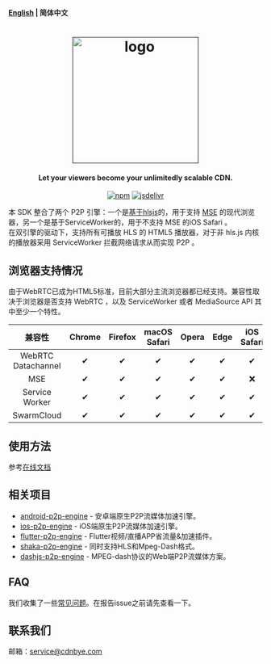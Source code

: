 **[English](README.md) | 简体中文**

<h1 align="center"><a href="" target="_blank" rel="noopener noreferrer"><img width="250" src="https://www.swarmcloud.net/img/logo.png" alt="logo"></a></h1>
<h4 align="center">Let your viewers become your unlimitedly scalable CDN.</h4>
<p align="center">
  <a href="https://www.npmjs.com/package/swarmcloud-hls"><img src="https://img.shields.io/npm/v/swarmcloud-hls.svg?style=flat" alt="npm"></a>
  <a href="https://www.jsdelivr.com/package/npm/swarmcloud-hls"><img src="https://data.jsdelivr.com/v1/package/npm/swarmcloud-hls/badge" alt="jsdelivr"></a>
</p>

本 SDK 整合了两个 P2P 引擎：一个是[基于hlsjs](https://swarmcloud.net/cn/web/introduction.html)的，用于支持 [MSE]() 的现代浏览器，另一个是基于ServiceWorker的，用于不支持 MSE 的iOS Safari 。
<br>
在双引擎的驱动下，支持所有可播放 HLS 的 HTML5 播放器，对于非 hls.js 内核的播放器采用 ServiceWorker 拦截网络请求从而实现 P2P 。

## 浏览器支持情况
由于WebRTC已成为HTML5标准，目前大部分主流浏览器都已经支持。兼容性取决于浏览器是否支持 WebRTC ，以及 ServiceWorker 或者 MediaSource API 其中至少一个特性。

 兼容性|Chrome | Firefox | macOS Safari| Opera | Edge | iOS Safari | IE |
:-: | :-: | :-: | :-: | :-: | :-:| :-:| :-:
 WebRTC Datachannel | ✔ | ✔  | ✔  |  ✔ | ✔ | ✔  |  ❌ |
 MSE                | ✔  | ✔  | ✔  | ✔ | ✔ | ❌ |  ❌ |
 Service Worker     | ✔ | ✔  | ✔  | ✔  | ✔ | ✔  |  ❌ |
 SwarmCloud         | ✔ | ✔  | ✔  |  ✔ | ✔ |  ✔ |  ❌ |

## 使用方法
参考[在线文档](https://swarmcloud.net/cn/web-hls/usage.html)

## 相关项目
- [android-p2p-engine](https://gitee.com/cdnbye/android-p2p-engine) - 安卓端原生P2P流媒体加速引擎。
- [ios-p2p-engine](https://gitee.com/cdnbye/ios-p2p-engine) - iOS端原生P2P流媒体加速引擎。
- [flutter-p2p-engine](https://gitee.com/cdnbye/flutter-p2p-engine) - Flutter视频/直播APP省流量&加速插件。
- [shaka-p2p-engine](https://github.com/cdnbye/shaka-p2p-engine) - 同时支持HLS和Mpeg-Dash格式。
- [dashjs-p2p-engine](https://github.com/cdnbye/dashjs-p2p-engine) - MPEG-dash协议的Web端P2P流媒体方案。

## FAQ
我们收集了一些[常见问题](https://swarmcloud.net/faq.html)。在报告issue之前请先查看一下。

## 联系我们
邮箱：service@cdnbye.com

